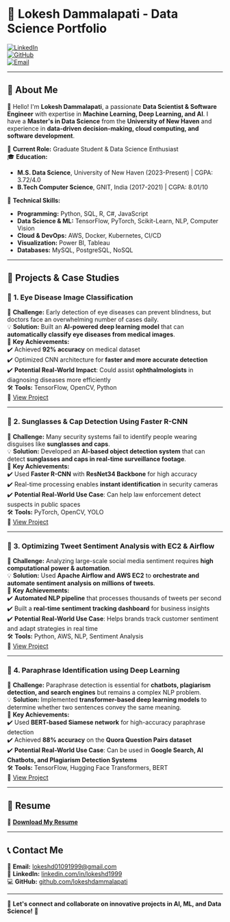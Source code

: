 # 🚀 Lokesh Dammalapati - Data Science Portfolio  

[![LinkedIn](https://img.shields.io/badge/LinkedIn-Profile-blue?style=flat&logo=linkedin)](https://linkedin.com/in/lokeshd1999)  
[![GitHub](https://img.shields.io/badge/GitHub-Projects-black?style=flat&logo=github)](https://github.com/LokeshChowdary1999)  
[![Email](https://img.shields.io/badge/Email-Contact-red?style=flat&logo=gmail)](mailto:lokesh.chowdary.tech@gmail.com)  

---

## 🔹 About Me  

👋 Hello! I'm **Lokesh Dammalapati**, a passionate **Data Scientist & Software Engineer** with expertise in **Machine Learning, Deep Learning, and AI**. I have a **Master's in Data Science** from the **University of New Haven** and experience in **data-driven decision-making, cloud computing, and software development**.

📍 **Current Role:** Graduate Student & Data Science Enthusiast  
🎓 **Education:**  
- **M.S. Data Science**, University of New Haven (2023-Present) | CGPA: 3.72/4.0  
- **B.Tech Computer Science**, GNIT, India (2017-2021) | CGPA: 8.01/10  

🔧 **Technical Skills:**  
- **Programming:** Python, SQL, R, C#, JavaScript  
- **Data Science & ML:** TensorFlow, PyTorch, Scikit-Learn, NLP, Computer Vision  
- **Cloud & DevOps:** AWS, Docker, Kubernetes, CI/CD  
- **Visualization:** Power BI, Tableau  
- **Databases:** MySQL, PostgreSQL, NoSQL  

---

## 📂 **Projects & Case Studies**  

### 📌 **1. Eye Disease Image Classification**  
🔹 **Challenge:** Early detection of eye diseases can prevent blindness, but doctors face an overwhelming number of cases daily.  
💡 **Solution:** Built an **AI-powered deep learning model** that can **automatically classify eye diseases from medical images**.  
🚀 **Key Achievements:**  
✔️ Achieved **92% accuracy** on medical dataset  
✔️ Optimized CNN architecture for **faster and more accurate detection**  
✔️ **Potential Real-World Impact**: Could assist **ophthalmologists** in diagnosing diseases more efficiently  
🛠 **Tools:** TensorFlow, OpenCV, Python  
🔗 [View Project](#)  

---

### 📌 **2. Sunglasses & Cap Detection Using Faster R-CNN**  
🔹 **Challenge:** Many security systems fail to identify people wearing disguises like **sunglasses and caps**.  
💡 **Solution:** Developed an **AI-based object detection system** that can detect **sunglasses and caps in real-time surveillance footage**.  
🚀 **Key Achievements:**  
✔️ Used **Faster R-CNN** with **ResNet34 Backbone** for high accuracy  
✔️ Real-time processing enables **instant identification** in security cameras  
✔️ **Potential Real-World Use Case**: Can help law enforcement detect suspects in public spaces  
🛠 **Tools:** PyTorch, OpenCV, YOLO  
🔗 [View Project](#)  

---

### 📌 **3. Optimizing Tweet Sentiment Analysis with EC2 & Airflow**  
🔹 **Challenge:** Analyzing large-scale social media sentiment requires **high computational power & automation**.  
💡 **Solution:** Used **Apache Airflow and AWS EC2** to **orchestrate and automate sentiment analysis on millions of tweets**.  
🚀 **Key Achievements:**  
✔️ **Automated NLP pipeline** that processes thousands of tweets per second  
✔️ Built a **real-time sentiment tracking dashboard** for business insights  
✔️ **Potential Real-World Use Case**: Helps brands track customer sentiment and adapt strategies in real time  
🛠 **Tools:** Python, AWS, NLP, Sentiment Analysis  
🔗 [View Project](https://github.com/LokeshChowdary1999/DistributedAndScalableDataEngineeringTeam14FinalProject)  

---

### 📌 **4. Paraphrase Identification using Deep Learning**  
🔹 **Challenge:** Paraphrase detection is essential for **chatbots, plagiarism detection, and search engines** but remains a complex NLP problem.  
💡 **Solution:** Implemented **transformer-based deep learning models** to determine whether two sentences convey the same meaning.  
🚀 **Key Achievements:**  
✔️ Used **BERT-based Siamese network** for high-accuracy paraphrase detection  
✔️ Achieved **88% accuracy** on the **Quora Question Pairs dataset**  
✔️ **Potential Real-World Use Case**: Can be used in **Google Search, AI Chatbots, and Plagiarism Detection Systems**  
🛠 **Tools:** TensorFlow, Hugging Face Transformers, BERT  
🔗 [View Project](https://github.com/LokeshChowdary1999/Paraphrase-Identification-Deep-Learning)

---

## 📜 **Resume**  
📄 **[Download My Resume](https://github.com/LokeshChowdary1999/Lokesh_Resume_DataScience)**  

---

## 📞 **Contact Me**  
📧 **Email:** [lokeshd01091999@gmail.com](mailto:lokesh.chowdary.tech@gmail.com)  
🔗 **LinkedIn:** [linkedin.com/in/lokeshd1999](https://linkedin.com/in/lokeshd1999)  
💻 **GitHub:** [github.com/lokeshdammalapati](https://github.com/LokeshChowdary1999)  

---

🌟 **Let's connect and collaborate on innovative projects in AI, ML, and Data Science!** 🚀  
